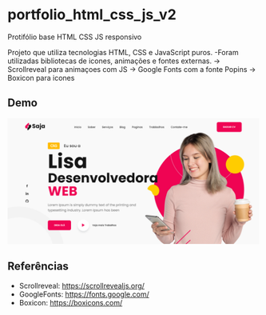 # portfolio_html_css_js_v2
Protifólio base HTML CSS JS responsivo

Projeto que utiliza tecnologias HTML, CSS e JavaScript puros. 
-Foram utilizadas bibliotecas de icones, animações e fontes externas. 
-> Scrollreveal para animaçoes com JS
-> Google Fonts com a fonte Popins
-> Boxicon para icones

## Demo

![Demo](img/demo.png)

## Referências
 
- Scrollreveal: https://scrollrevealjs.org/
- GoogleFonts: https://fonts.google.com/
- Boxicon: https://boxicons.com/
